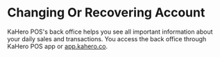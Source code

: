 # **Changing Or Recovering Account**

KaHero POS's back office helps you see all important information about your daily sales and transactions. You access the back office through KaHero POS app or <a href="https://app.kahero.co/">app.kahero.co</a>.
